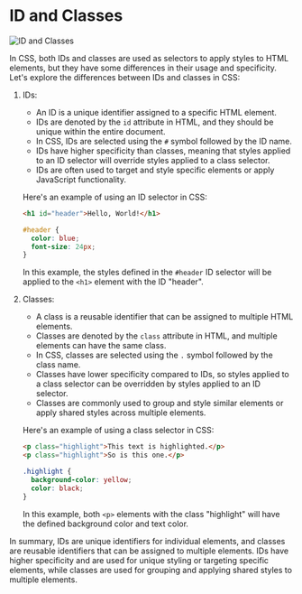 # ID and Classes

![ID and Classes](https://i0.wp.com/css-tricks.com/wp-content/uploads/2021/04/classplusid.png?w=570&ssl=1)

In CSS, both IDs and classes are used as selectors to apply styles to HTML elements, but they have some differences in their usage and specificity. Let's explore the differences between IDs and classes in CSS:

1. IDs:
   - An ID is a unique identifier assigned to a specific HTML element.
   - IDs are denoted by the `id` attribute in HTML, and they should be unique within the entire document.
   - In CSS, IDs are selected using the `#` symbol followed by the ID name.
   - IDs have higher specificity than classes, meaning that styles applied to an ID selector will override styles applied to a class selector.
   - IDs are often used to target and style specific elements or apply JavaScript functionality.

   Here's an example of using an ID selector in CSS:

   ```html
   <h1 id="header">Hello, World!</h1>
   ```

   ```css
   #header {
     color: blue;
     font-size: 24px;
   }
   ```

   In this example, the styles defined in the `#header` ID selector will be applied to the `<h1>` element with the ID "header".

2. Classes:
   - A class is a reusable identifier that can be assigned to multiple HTML elements.
   - Classes are denoted by the `class` attribute in HTML, and multiple elements can have the same class.
   - In CSS, classes are selected using the `.` symbol followed by the class name.
   - Classes have lower specificity compared to IDs, so styles applied to a class selector can be overridden by styles applied to an ID selector.
   - Classes are commonly used to group and style similar elements or apply shared styles across multiple elements.

   Here's an example of using a class selector in CSS:

   ```html
   <p class="highlight">This text is highlighted.</p>
   <p class="highlight">So is this one.</p>
   ```

   ```css
   .highlight {
     background-color: yellow;
     color: black;
   }
   ```

   In this example, both `<p>` elements with the class "highlight" will have the defined background color and text color.

In summary, IDs are unique identifiers for individual elements, and classes are reusable identifiers that can be assigned to multiple elements. IDs have higher specificity and are used for unique styling or targeting specific elements, while classes are used for grouping and applying shared styles to multiple elements.